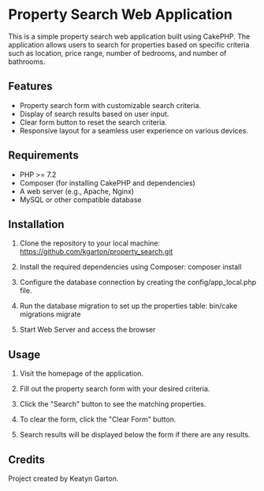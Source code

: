 # Property Search Web Application

This is a simple property search web application built using CakePHP. The application allows users to search for properties based on specific criteria such as location, price range, number of bedrooms, and number of bathrooms.

## Features

- Property search form with customizable search criteria.
- Display of search results based on user input.
- Clear form button to reset the search criteria.
- Responsive layout for a seamless user experience on various devices.

## Requirements

- PHP >= 7.2
- Composer (for installing CakePHP and dependencies)
- A web server (e.g., Apache, Nginx)
- MySQL or other compatible database

## Installation

1. Clone the repository to your local machine:
https://github.com/kgarton/property_search.git

2. Install the required dependencies using Composer:
composer install

3. Configure the database connection by creating the config/app_local.php file.

4. Run the database migration to set up the properties table:
bin/cake migrations migrate

5. Start Web Server and access the browser

## Usage

1. Visit the homepage of the application.

2. Fill out the property search form with your desired criteria.

3. Click the "Search" button to see the matching properties.

4. To clear the form, click the "Clear Form" button.

5. Search results will be displayed below the form if there are any results.

## Credits
Project created by Keatyn Garton.